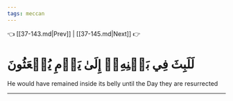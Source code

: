 ```yaml
---
tags: meccan
---
```


👈 [[37-143.md|Prev]] | [[37-145.md|Next]] 👉

# لَلَبِثَ فِي بَطۡنِهِۦٓ إِلَىٰ يَوۡمِ يُبۡعَثُونَ

He would have remained inside its belly until the Day they are resurrected

---


